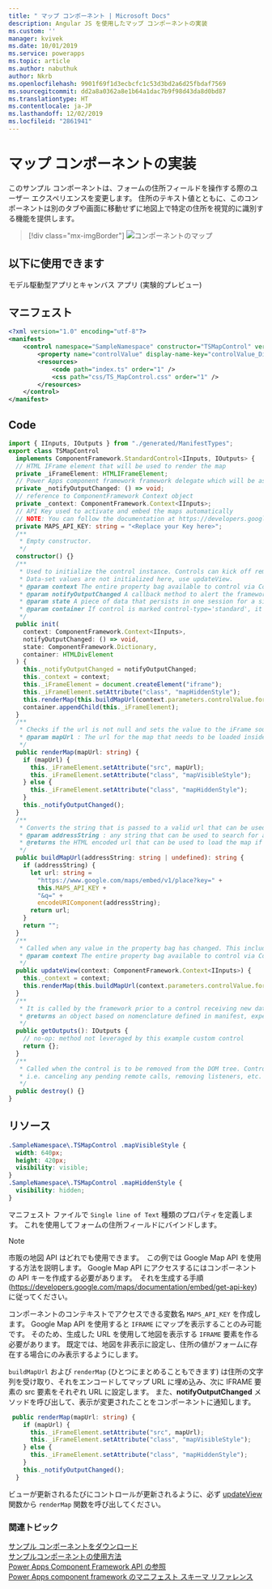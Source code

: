 ```yaml
---
title: " マップ コンポーネント | Microsoft Docs"
description: Angular JS を使用したマップ コンポーネントの実装
ms.custom: ''
manager: kvivek
ms.date: 10/01/2019
ms.service: powerapps
ms.topic: article
ms.author: nabuthuk
author: Nkrb
ms.openlocfilehash: 9901f69f1d3ecbcfc1c53d3bd2a6d25fbdaf7569
ms.sourcegitcommit: dd2a8a0362a8e1b64a1dac7b9f98d43da8d0bd87
ms.translationtype: HT
ms.contentlocale: ja-JP
ms.lasthandoff: 12/02/2019
ms.locfileid: "2861941"
---
```

# <a name="implementing-map-component"></a>マップ コンポーネントの実装

このサンプル コンポーネントは、フォームの住所フィールドを操作する際のユーザー エクスペリエンスを変更します。 住所のテキスト値とともに、このコンポーネントは別のタブや画面に移動せずに地図上で特定の住所を視覚的に識別する機能を提供します。 

> [!div class="mx-imgBorder"]
> ![コンポーネントのマップ](../media/map-control.png "コンポーネントのマップ")

## <a name="available-for"></a>以下に使用できます 

モデル駆動型アプリとキャンバス アプリ (実験的プレビュー) 

## <a name="manifest"></a>マニフェスト

```xml
<?xml version="1.0" encoding="utf-8"?>
<manifest>
    <control namespace="SampleNamespace" constructor="TSMapControl" version="1.0.0" display-name-key="TS_MapControl_Display_Key" description-key="TS_MapControl_Desc_Key" control-type="standard">
        <property name="controlValue" display-name-key="controlValue_Display_Key" description-key="controlValue_Desc_Key" of-type="SingleLine.Text" usage="bound" required="true" />
        <resources>
            <code path="index.ts" order="1" />
            <css path="css/TS_MapControl.css" order="1" />
        </resources>
    </control>
</manifest>
```

## <a name="code"></a>Code 

```TypeScript
import { IInputs, IOutputs } from "./generated/ManifestTypes";
export class TSMapControl
  implements ComponentFramework.StandardControl<IInputs, IOutputs> {
  // HTML IFrame element that will be used to render the map
  private _iFrameElement: HTMLIFrameElement;
  // Power Apps component framework framework delegate which will be assigned to this object which would be called whenever an update happens.
  private _notifyOutputChanged: () => void;
  // reference to ComponentFramework Context object
  private _context: ComponentFramework.Context<IInputs>;
  // API Key used to activate and embed the maps automatically
  // NOTE: You can follow the documentation at https://developers.google.com/maps/documentation/embed/get-api-key to generate your own API Key
  private MAPS_API_KEY: string = "<Replace your Key here>";
  /**
   * Empty constructor.
   */
  constructor() {}
  /**
   * Used to initialize the control instance. Controls can kick off remote server calls and other initialization actions here.
   * Data-set values are not initialized here, use updateView.
   * @param context The entire property bag available to control via Context Object; It contains values as set up by the customizer mapped to property names defined in the manifest, as well as utility functions.
   * @param notifyOutputChanged A callback method to alert the framework that the control has new outputs ready to be retrieved asynchronously.
   * @param state A piece of data that persists in one session for a single user. Can be set at any point in a controls life cycle by calling 'setControlState' in the Mode interface.
   * @param container If control is marked control-type='standard', it receives an empty div element within which it can render its content.
   */
  public init(
    context: ComponentFramework.Context<IInputs>,
    notifyOutputChanged: () => void,
    state: ComponentFramework.Dictionary,
    container: HTMLDivElement
  ) {
    this._notifyOutputChanged = notifyOutputChanged;
    this._context = context;
    this._iFrameElement = document.createElement("iframe");
    this._iFrameElement.setAttribute("class", "mapHiddenStyle");
    this.renderMap(this.buildMapUrl(context.parameters.controlValue.formatted));
    container.appendChild(this._iFrameElement);
  }
  /**
   * Checks if the url is not null and sets the value to the iFrame source to be loaded inside it and then notifies the ComponentFramework that the output has changed
   * @param mapUrl : The url for the map that needs to be loaded inside the iFrame.
   */
  public renderMap(mapUrl: string) {
    if (mapUrl) {
      this._iFrameElement.setAttribute("src", mapUrl);
      this._iFrameElement.setAttribute("class", "mapVisibleStyle");
    } else {
      this._iFrameElement.setAttribute("class", "mapHiddenStyle");
    }
    this._notifyOutputChanged();
  }
  /**
   * Converts the string that is passed to a valid url that can be used to render the map for the location
   * @param addressString : any string that can be used to search for a location in maps
   * @returns the HTML encoded url that can be used to load the map if the addressString is non empty string
   */
  public buildMapUrl(addressString: string | undefined): string {
    if (addressString) {
      let url: string =
        "https://www.google.com/maps/embed/v1/place?key=" +
        this.MAPS_API_KEY +
        "&q=" +
        encodeURIComponent(addressString);
      return url;
    }
    return "";
  }
  /**
   * Called when any value in the property bag has changed. This includes field values, data-sets, global values such as container height and width, offline status, control metadata values such as label, visible, etc.
   * @param context The entire property bag available to control via Context Object; It contains values as set up by the customizer mapped to names defined in the manifest, as well as utility functions
   */
  public updateView(context: ComponentFramework.Context<IInputs>) {
    this._context = context;
    this.renderMap(this.buildMapUrl(context.parameters.controlValue.formatted));
  }
  /**
   * It is called by the framework prior to a control receiving new data.
   * @returns an object based on nomenclature defined in manifest, expecting object[s] for property marked as “bound” or “output”
   */
  public getOutputs(): IOutputs {
    // no-op: method not leveraged by this example custom control
    return {};
  }
  /**
   * Called when the control is to be removed from the DOM tree. Controls should use this call for cleanup.
   * i.e. canceling any pending remote calls, removing listeners, etc.
   */
  public destroy() {}
}
```

## <a name="resources"></a>リソース

```css
.SampleNamespace\.TSMapControl .mapVisibleStyle {
  width: 640px;
  height: 420px;
  visibility: visible;
}
.SampleNamespace\.TSMapControl .mapHiddenStyle {
  visibility: hidden;
}
```

マニフェスト ファイルで `Single line of Text` 種類のプロパティを定義します。 これを使用してフォームの住所フィールドにバインドします。  

> [!NOTE]
> 市販の地図 API はどれでも使用できます。  この例では Google Map API を使用する方法を説明します。 Google Map API にアクセスするにはコンポーネントの API キーを作成する必要があります。  それを生成する手順 (https://developers.google.com/maps/documentation/embed/get-api-key) に従ってください。

コンポーネントのコンテキストでアクセスできる変数名 `MAPS_API_KEY` を作成します。
Google Map API を使用すると `IFRAME` にマップを表示することのみ可能です。 そのため、生成した URL を使用して地図を表示する `IFRAME` 要素を作る必要があります。 既定では、地図を非表示に設定し、住所の値がフォームに存在する場合にのみ表示するようにします。

`buildMapUrl` および `renderMap` (ひとつにまとめることもできます) は住所の文字列を受け取り、それをエンコードしてマップ URL に埋め込み、次に IFRAME 要素の src 要素をそれぞれ URL に設定します。 また、**notifyOutputChanged** メソッドを呼び出して、表示が変更されたことをコンポーネントに通知します。 
 
```TypeScript
 public renderMap(mapUrl: string) {
    if (mapUrl) {
      this._iFrameElement.setAttribute("src", mapUrl);
      this._iFrameElement.setAttribute("class", "mapVisibleStyle");
    } else {
      this._iFrameElement.setAttribute("class", "mapHiddenStyle");
    }
    this._notifyOutputChanged();
  }
```

ビューが更新されるたびにコントロールが更新されるように、必ず [updateView](../reference/control/updateview.md) 関数から `renderMap` 関数を呼び出してください。 

### <a name="related-topics"></a>関連トピック

[サンプル コンポーネントをダウンロード](https://go.microsoft.com/fwlink/?linkid=2088525)<br/>
[サンプルコンポーネントの使用方法](../use-sample-components.md)<br/>
[Power Apps Component Framework API の参照](../reference/index.md)<br/>
[Power Apps component framework のマニフェスト スキーマ リファレンス](../manifest-schema-reference/index.md)